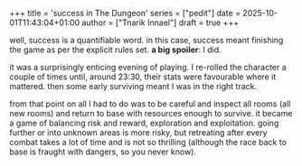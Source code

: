 +++
title = 'success in The Dungeon'
series = ["pedit"]
date = 2025-10-01T11:43:04+01:00
author = ["Tnarik Innael"]
draft = true
+++

well, success is a quantifiable word. in this case, success meant finishing the game as per the explicit rules set. **a big spoiler**: I did.

it was a surprisingly enticing evening of playing. I re-rolled the character a couple of times until, around 23:30, their stats were favourable where it mattered. then some early surviving meant I was in the right track.

from that point on all I had to do was to be careful and inspect all rooms (all new rooms) and return to base with resources enough to survive. it became a game of balancing risk and reward, exploration and exploitation. going further or into unknown areas is more risky, but retreating after every combat takes a lot of time and is not so thrilling (although the race back to base is fraught with dangers, so you never know).